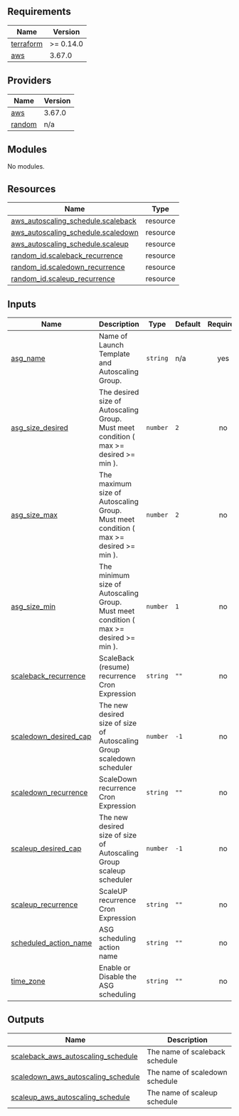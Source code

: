 ## Requirements

| Name | Version |
|------|---------|
| <a name="requirement_terraform"></a> [terraform](#requirement\_terraform) | >= 0.14.0 |
| <a name="requirement_aws"></a> [aws](#requirement\_aws) | 3.67.0 |

## Providers

| Name | Version |
|------|---------|
| <a name="provider_aws"></a> [aws](#provider\_aws) | 3.67.0 |
| <a name="provider_random"></a> [random](#provider\_random) | n/a |

## Modules

No modules.

## Resources

| Name | Type |
|------|------|
| [aws_autoscaling_schedule.scaleback](https://registry.terraform.io/providers/hashicorp/aws/3.67.0/docs/resources/autoscaling_schedule) | resource |
| [aws_autoscaling_schedule.scaledown](https://registry.terraform.io/providers/hashicorp/aws/3.67.0/docs/resources/autoscaling_schedule) | resource |
| [aws_autoscaling_schedule.scaleup](https://registry.terraform.io/providers/hashicorp/aws/3.67.0/docs/resources/autoscaling_schedule) | resource |
| [random_id.scaleback_recurrence](https://registry.terraform.io/providers/hashicorp/random/latest/docs/resources/id) | resource |
| [random_id.scaledown_recurrence](https://registry.terraform.io/providers/hashicorp/random/latest/docs/resources/id) | resource |
| [random_id.scaleup_recurrence](https://registry.terraform.io/providers/hashicorp/random/latest/docs/resources/id) | resource |

## Inputs

| Name | Description | Type | Default | Required |
|------|-------------|------|---------|:--------:|
| <a name="input_asg_name"></a> [asg\_name](#input\_asg\_name) | Name of Launch Template and Autoscaling Group. | `string` | n/a | yes |
| <a name="input_asg_size_desired"></a> [asg\_size\_desired](#input\_asg\_size\_desired) | The desired size of Autoscaling Group. Must meet condition ( max >= desired >= min ). | `number` | `2` | no |
| <a name="input_asg_size_max"></a> [asg\_size\_max](#input\_asg\_size\_max) | The maximum size of Autoscaling Group. Must meet condition ( max >= desired >= min ). | `number` | `2` | no |
| <a name="input_asg_size_min"></a> [asg\_size\_min](#input\_asg\_size\_min) | The minimum size of Autoscaling Group. Must meet condition ( max >= desired >= min ). | `number` | `1` | no |
| <a name="input_scaleback_recurrence"></a> [scaleback\_recurrence](#input\_scaleback\_recurrence) | ScaleBack (resume) recurrence Cron Expression | `string` | `""` | no |
| <a name="input_scaledown_desired_cap"></a> [scaledown\_desired\_cap](#input\_scaledown\_desired\_cap) | The new desired size of size of Autoscaling Group scaledown scheduler | `number` | `-1` | no |
| <a name="input_scaledown_recurrence"></a> [scaledown\_recurrence](#input\_scaledown\_recurrence) | ScaleDown recurrence Cron Expression | `string` | `""` | no |
| <a name="input_scaleup_desired_cap"></a> [scaleup\_desired\_cap](#input\_scaleup\_desired\_cap) | The new desired size of size of Autoscaling Group scaleup scheduler | `number` | `-1` | no |
| <a name="input_scaleup_recurrence"></a> [scaleup\_recurrence](#input\_scaleup\_recurrence) | ScaleUP recurrence Cron Expression | `string` | `""` | no |
| <a name="input_scheduled_action_name"></a> [scheduled\_action\_name](#input\_scheduled\_action\_name) | ASG scheduling action name | `string` | `""` | no |
| <a name="input_time_zone"></a> [time\_zone](#input\_time\_zone) | Enable or Disable the ASG scheduling | `string` | `""` | no |

## Outputs

| Name | Description |
|------|-------------|
| <a name="output_scaleback_aws_autoscaling_schedule"></a> [scaleback\_aws\_autoscaling\_schedule](#output\_scaleback\_aws\_autoscaling\_schedule) | The name of scaleback schedule |
| <a name="output_scaledown_aws_autoscaling_schedule"></a> [scaledown\_aws\_autoscaling\_schedule](#output\_scaledown\_aws\_autoscaling\_schedule) | The name of scaledown schedule |
| <a name="output_scaleup_aws_autoscaling_schedule"></a> [scaleup\_aws\_autoscaling\_schedule](#output\_scaleup\_aws\_autoscaling\_schedule) | The name of scaleup schedule |
